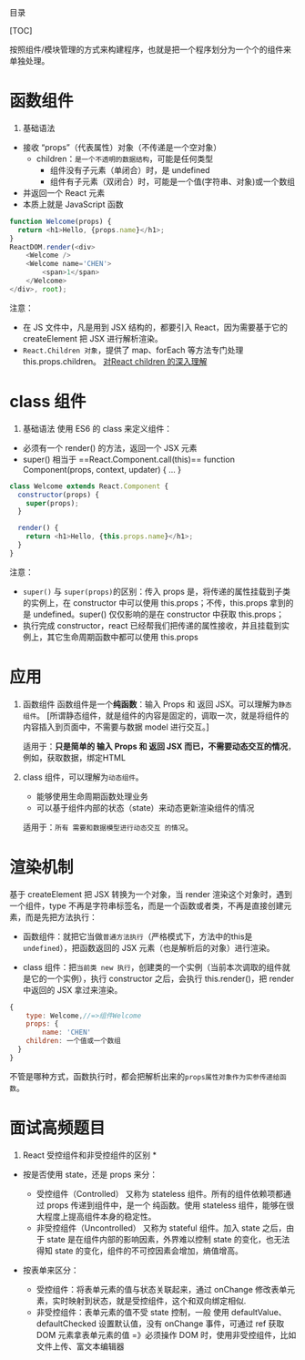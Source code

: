 目录

[TOC]

按照组件/模块管理的方式来构建程序，也就是把一个程序划分为一个个的组件来单独处理。

# 函数组件
1. 基础语法
- 接收 “props”（代表属性）对象（不传递是一个空对象）
  + children：`是一个不透明的数据结构`，可能是任何类型
    + 组件没有子元素（单闭合）时，是 undefined
    + 组件有子元素（双闭合）时，可能是一个值(字符串、对象)或一个数组
- 并返回一个 React 元素
- 本质上就是 JavaScript 函数
```js
function Welcome(props) {
  return <h1>Hello, {props.name}</h1>;
}
ReactDOM.render(<div>
    <Welcome />
    <Welcome name='CHEN'>
        <span>1</span>
    </Welcome>
</div>, root);
```
注意：
- 在 JS 文件中，凡是用到 JSX 结构的，都要引入 React，因为需要基于它的 createElement 把 JSX 进行解析渲染。
- `React.Children 对象`，提供了 map、forEach 等方法专门处理 this.props.children。 [对React children 的深入理解](https://www.jianshu.com/p/d1975493b5ea)


# class 组件
1. 基础语法
使用 ES6 的 class 来定义组件：
- 必须有一个 render() 的方法，返回一个 JSX 元素
- super() 相当于 ==React.Component.call(this)==
  function Component(props, context, updater) { ... }
  
```js
class Welcome extends React.Component {
  constructor(props) {
    super(props);
  }

  render() {
    return <h1>Hello, {this.props.name}</h1>;
  }
}
```
注意：
- `super()` 与 `super(props)`的区别：传入 props 是，将传递的属性挂载到子类的实例上，在 constructor 中可以使用 this.props；不传，this.props 拿到的是 undefined。super() 仅仅影响的是在 constructor 中获取 this.props；
- 执行完成 constructor，react 已经帮我们把传递的属性接收，并且挂载到实例上，其它生命周期函数中都可以使用 this.props

# 应用
1. 函数组件
函数组件是一个**纯函数**：输入 Props 和 返回 JSX。可以理解为`静态组件`。
[所谓静态组件，就是组件的内容是固定的，调取一次，就是将组件的内容插入到页面中，不需要与数据 model 进行交互。]

    适用于：**只是简单的 输入 Props 和 返回 JSX 而已，不需要动态交互的情况**，例如，获取数据，绑定HTML


2. class 组件，可以理解为`动态组件`。
    - 能够使用生命周期函数处理业务
    - 可以基于组件内部的状态（state）来动态更新渲染组件的情况

    适用于：`所有 需要和数据模型进行动态交互 的情况`。



# 渲染机制
基于 createElement 把 JSX 转换为一个对象，当 render 渲染这个对象时，遇到一个组件，type 不再是字符串标签名，而是一个函数或者类，不再是直接创建元素，而是先把方法执行：

- 函数组件：就把它当做`普通方法执行`（严格模式下，方法中的this是`undefined`），把函数返回的 JSX 元素（也是解析后的对象）进行渲染。

- class 组件：把`当前类 new 执行`，创建类的一个实例（当前本次调取的组件就是它的一个实例），执行 constructor 之后，会执行 this.render()，把 render 中返回的 JSX 拿过来渲染。

```js
{
	type: Welcome,//=>组件Welcome
	props: {
		name: 'CHEN'
    children: 一个值或一个数组
  }
}
```

不管是哪种方式，函数执行时，都会把解析出来的`props属性对象作为实参传递给函数`。







# 面试高频题目
1. React 受控组件和非受控组件的区别 *
- 按是否使用 state，还是 props 来分：
  + 受控组件（Controlled）
又称为 stateless 组件。所有的组件依赖项都通过 props 传递到组件中，是一个 纯函数。使用 stateless 组件，能够在很大程度上提高组件本身的稳定性。
  + 非受控组件（Uncontrolled）
又称为 stateful 组件。加入 state 之后，由于 state 是在组件内部的影响因素，外界难以控制 state 的变化，也无法得知 state 的变化，组件的不可控因素会增加，熵值增高。 

- 按表单来区分：
  + 受控组件：将表单元素的值与状态关联起来，通过 onChange 修改表单元素，实时映射到状态，就是受控组件，这个和双向绑定相似.
  + 非受控组件：表单元素的值不受 state 控制，一般 使用 defaultValue、defaultChecked 设置默认值，没有 onChange 事件，可通过 ref 获取 DOM 元素拿表单元素的值
  =》必须操作 DOM 时，使用非受控组件，比如文件上传、富文本编辑器
  